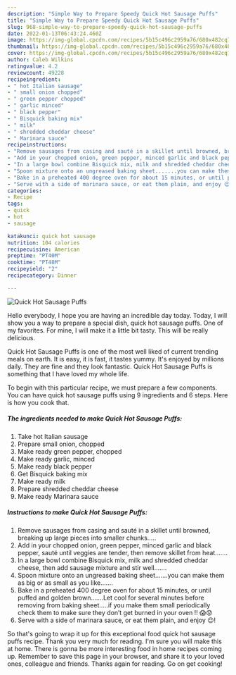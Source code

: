 ```yaml
---
description: "Simple Way to Prepare Speedy Quick Hot Sausage Puffs"
title: "Simple Way to Prepare Speedy Quick Hot Sausage Puffs"
slug: 968-simple-way-to-prepare-speedy-quick-hot-sausage-puffs
date: 2022-01-13T06:43:24.460Z
image: https://img-global.cpcdn.com/recipes/5b15c496c2959a76/680x482cq70/quick-hot-sausage-puffs-recipe-main-photo.jpg
thumbnail: https://img-global.cpcdn.com/recipes/5b15c496c2959a76/680x482cq70/quick-hot-sausage-puffs-recipe-main-photo.jpg
cover: https://img-global.cpcdn.com/recipes/5b15c496c2959a76/680x482cq70/quick-hot-sausage-puffs-recipe-main-photo.jpg
author: Caleb Wilkins
ratingvalue: 4.2
reviewcount: 49228
recipeingredient:
- " hot Italian sausage"
- " small onion chopped"
- " green pepper chopped"
- " garlic minced"
- " black pepper"
- " Bisquick baking mix"
- " milk"
- " shredded cheddar cheese"
- " Marinara sauce"
recipeinstructions:
- "Remove sausages from casing and sauté in a skillet until browned, breaking up large pieces into smaller chunks....."
- "Add in your chopped onion, green pepper, minced garlic and black pepper, sauté until veggies are tender, then remove skillet from heat......."
- "In a large bowl combine Bisquick mix, milk and shredded cheddar cheese, then add sausage mixture and stir well......."
- "Spoon mixture onto an ungreased baking sheet.......you can make them as big or as small as you like......."
- "Bake in a preheated 400 degree oven for about 15 minutes, or until puffed and golden brown.......Let cool for several minutes before removing from baking sheet.....if you make them small periodically check them to make sure they don’t get burned in your oven !! 😱😟"
- "Serve with a side of marinara sauce, or eat them plain, and enjoy 😉!"
categories:
- Recipe
tags:
- quick
- hot
- sausage

katakunci: quick hot sausage 
nutrition: 104 calories
recipecuisine: American
preptime: "PT40M"
cooktime: "PT48M"
recipeyield: "2"
recipecategory: Dinner

---
```



![Quick Hot Sausage Puffs](https://img-global.cpcdn.com/recipes/5b15c496c2959a76/680x482cq70/quick-hot-sausage-puffs-recipe-main-photo.jpg)

Hello everybody, I hope you are having an incredible day today. Today, I will show you a way to prepare a special dish, quick hot sausage puffs. One of my favorites. For mine, I will make it a little bit tasty. This will be really delicious.

Quick Hot Sausage Puffs is one of the most well liked of current trending meals on earth. It is easy, it is fast, it tastes yummy. It's enjoyed by millions daily. They are fine and they look fantastic. Quick Hot Sausage Puffs is something that I have loved my whole life.




To begin with this particular recipe, we must prepare a few components. You can have quick hot sausage puffs using 9 ingredients and 6 steps. Here is how you cook that.

<!--inarticleads1-->

##### The ingredients needed to make Quick Hot Sausage Puffs:

1. Take  hot Italian sausage
1. Prepare  small onion, chopped
1. Make ready  green pepper, chopped
1. Make ready  garlic, minced
1. Make ready  black pepper
1. Get  Bisquick baking mix
1. Make ready  milk
1. Prepare  shredded cheddar cheese
1. Make ready  Marinara sauce




<!--inarticleads2-->

##### Instructions to make Quick Hot Sausage Puffs:

1. Remove sausages from casing and sauté in a skillet until browned, breaking up large pieces into smaller chunks.....
1. Add in your chopped onion, green pepper, minced garlic and black pepper, sauté until veggies are tender, then remove skillet from heat.......
1. In a large bowl combine Bisquick mix, milk and shredded cheddar cheese, then add sausage mixture and stir well.......
1. Spoon mixture onto an ungreased baking sheet.......you can make them as big or as small as you like.......
1. Bake in a preheated 400 degree oven for about 15 minutes, or until puffed and golden brown.......Let cool for several minutes before removing from baking sheet.....if you make them small periodically check them to make sure they don’t get burned in your oven !! 😱😟
1. Serve with a side of marinara sauce, or eat them plain, and enjoy 😉!




So that's going to wrap it up for this exceptional food quick hot sausage puffs recipe. Thank you very much for reading. I'm sure you will make this at home. There is gonna be more interesting food in home recipes coming up. Remember to save this page in your browser, and share it to your loved ones, colleague and friends. Thanks again for reading. Go on get cooking!
